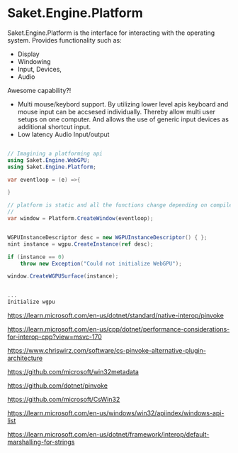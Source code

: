 ﻿# Saket.Engine.Platform


Saket.Engine.Platform is the interface for interacting with the operating system.
Provides functionality such as:

- Display
- Windowing
- Input, Devices,
- Audio

Awesome capability?!
- Multi mouse/keybord support. By utilizing lower level apis keyboard and mouse input can be accsesed individually. Thereby allow multi user setups on one computer. And allows the use of generic input devices as additional shortcut input.
- Low latency Audio Input/output


```csharp

// Imagining a platforming api
using Saket.Engine.WebGPU;
using Saket.Engine.Platform;

var eventloop = (e) =>{

}

// platform is static and all the functions change depending on compile target
// 
var window = Platform.CreateWindow(eventloop);


WGPUInstanceDescriptor desc = new WGPUInstanceDescriptor() { };
nint instance = wgpu.CreateInstance(ref desc);

if (instance == 0)
    throw new Exception("Could not initialize WebGPU");

window.CreateWGPUSurface(instance);


...
Initialize wgpu


```


















https://learn.microsoft.com/en-us/dotnet/standard/native-interop/pinvoke

https://learn.microsoft.com/en-us/cpp/dotnet/performance-considerations-for-interop-cpp?view=msvc-170




https://www.chriswirz.com/software/cs-pinvoke-alternative-plugin-architecture




https://github.com/microsoft/win32metadata

https://github.com/dotnet/pinvoke

https://github.com/microsoft/CsWin32




https://learn.microsoft.com/en-us/windows/win32/apiindex/windows-api-list

https://learn.microsoft.com/en-us/dotnet/framework/interop/default-marshalling-for-strings
